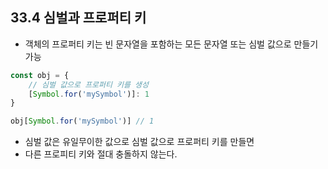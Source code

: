 ## 33.4 심벌과 프로퍼티 키

- 객체의 프로퍼티 키는 빈 문자열을 포함하는 모든 문자열 또는 심벌 값으로 만들기 가능

```js
const obj = {
    // 심벌 값으로 프로퍼티 키를 생성
    [Symbol.for('mySymbol')]: 1
}

obj[Symbol.for('mySymbol')] // 1
```

- 심벌 값은 유일무이한 값으로 심벌 값으로 프로퍼티 키를 만들면
- 다른 프로피티 키와 절대 충돌하지 않는다.